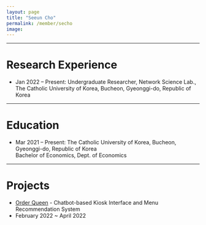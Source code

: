 ```yaml
---
layout: page
title: "Seeun Cho"
permalink: /member/secho
image: 
---
```


***

Research Experience
============
* Jan 2022 – Present: Undergraduate Researcher, Network Science Lab., The Catholic University of Korea, Bucheon, Gyeonggi-do, Republic of Korea

***

Education
============
* Mar 2021 – Present: The Catholic University of Korea, Bucheon, Gyeonggi-do, Republic of Korea <br> Bachelor of Economics, Dept. of Economics

***

Projects
============
* [Order Queen](http://www.orderqueen.co.kr/) - Chatbot-based Kiosk Interface and Menu Recommendation System 
* February 2022 ~ April 2022
